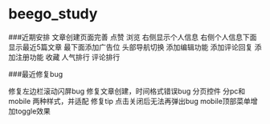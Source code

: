 # beego_study
 
###近期安排
   文章创建页面完善
   点赞
   浏览
   右侧显示个人信息
   右侧个人信息下面显示最近5篇文章
   最下面添加广告位
   头部导航切换
  添加编辑功能
  添加评论回复
  添加注册功能
  收藏
  人气排行
  评论排行
  
###最近修复bug

  修复左边栏滚动闪屏bug
  修复文章创建，时间格式错误bug
  分页控件 分pc和mobile 两种样式，并适配
  修复tip 点击关闭后无法再弹出bug
  mobile顶部菜单增加toggle效果
  
